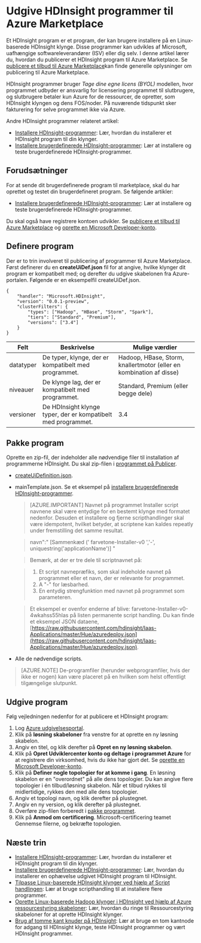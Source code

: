 <properties
    pageTitle="Udgive HDInsight programmer | Microsoft Azure"
    description="Lær at oprette og udgive HDInsight programmer."
    services="hdinsight"
    documentationCenter=""
    authors="mumian"
    manager="jhubbard"
    editor="cgronlun"
    tags="azure-portal"/>

<tags
    ms.service="hdinsight"
    ms.devlang="na"
    ms.topic="hero-article"
    ms.tgt_pltfrm="na"
    ms.workload="big-data"
    ms.date="10/18/2016"
    ms.author="jgao"/>

# <a name="publish-hdinsight-applications-into-the-azure-marketplace"></a>Udgive HDInsight programmer til Azure Marketplace

Et HDInsight program er et program, der kan brugere installere på en Linux-baserede HDInsight klynge. Disse programmer kan udvikles af Microsoft, uafhængige softwareleverandører (ISV) eller dig selv. I denne artikel lærer du, hvordan du publicerer et HDInsight program til Azure Marketplace.  Se [publicere et tilbud til Azure Marketplace](../marketplace-publishing/marketplace-publishing-getting-started.md)kan finde generelle oplysninger om publicering til Azure Marketplace.

HDInsight programmer bruger *Tage dine egne licens (BYOL)* modellen, hvor programmet udbyder er ansvarlig for licensering programmet til slutbrugere, og slutbrugere betaler kun Azure for de ressourcer, de opretter, som HDInsight klyngen og dens FOS/noder. På nuværende tidspunkt sker fakturering for selve programmet ikke via Azure.

Andre HDInsight programmer relateret artikel:

- [Installere HDInsight-programmer](hdinsight-apps-install-applications.md): Lær, hvordan du installerer et HDInsight program til din klynger.
- [Installere brugerdefinerede HDInsight-programmer](hdinsight-apps-install-custom-applications.md): Lær at installere og teste brugerdefinerede HDInsight-programmer.

 
## <a name="prerequisites"></a>Forudsætninger

For at sende dit brugerdefinerede program til marketplace, skal du har oprettet og testet din brugerdefineret program. Se følgende artikler:

- [Installere brugerdefinerede HDInsight-programmer](hdinsight-apps-install-custom-applications.md): Lær at installere og teste brugerdefinerede HDInsight-programmer.

Du skal også have registrere kontoen udvikler. Se [publicere et tilbud til Azure Marketplace](../marketplace-publishing/marketplace-publishing-getting-started.md) og [oprette en Microsoft Developer-konto](../marketplace-publishing/marketplace-publishing-accounts-creation-registration.md).

## <a name="define-application"></a>Definere program

Der er to trin involveret til publicering af programmer til Azure Marketplace.  Først definerer du en **createUiDef.json** fil for at angive, hvilke klynger dit program er kompatibelt med; og derefter du udgive skabelonen fra Azure-portalen. Følgende er en eksempelfil createUiDef.json.

    {
        "handler": "Microsoft.HDInsight",
        "version": "0.0.1-preview",
        "clusterFilters": {
            "types": ["Hadoop", "HBase", "Storm", "Spark"],
            "tiers": ["Standard", "Premium"],
            "versions": ["3.4"]
        }
    }


|Felt  | Beskrivelse   | Mulige værdier|
|-------|---------------|----------------|
|datatyper  | De typer, klynge, der er kompatibelt med programmet.    |Hadoop, HBase, Storm, knallertmotor (eller en kombination af disse)|
|niveauer  | De klynge lag, der er kompatibelt med programmet.    |Standard, Premium (eller begge dele)|
|versioner|  De HDInsight klynge typer, der er kompatibelt med programmet.    |3.4|

## <a name="package-application"></a>Pakke program

Oprette en zip-fil, der indeholder alle nødvendige filer til installation af programmerne HDInsight. Du skal zip-filen i [programmet på Publicer](#publish-application).

- [createUiDefinition.json](#define-application).
- mainTemplate.json. Se et eksempel på [installere brugerdefinerede HDInsight-programmer](hdinsight-apps-install-custom-applications.md).

    >[AZURE.IMPORTANT] Navnet på programmet Installer script navnene skal være entydige for en bestemt klynge med formatet nedenfor. Desuden et installere og fjerne scripthandlinger skal være idempotent, hvilket betyder, at scriptene kan kaldes repeatly under fremstilling det samme resultat.
    
    >   navn":" [Sammenkæd (' farvetone-Installer-v0 ','-', uniquestring('applicationName')] "
        
    >Bemærk, at der er tre dele til scriptnavnet på:
        
    >   1. Et script navnepræfiks, som skal indeholde navnet på programmet eller et navn, der er relevante for programmet.
    >   2. A "-" for læsbarhed.
    >   3. En entydig strengfunktion med navnet på programmet som parameteren.

    >   Et eksempel er ovenfor enderne af blive: farvetone-Installer-v0-4wkahss55hlas på listen permanente script handling. Du kan finde et eksempel JSON dataene, [https://raw.githubusercontent.com/hdinsight/Iaas-Applications/master/Hue/azuredeploy.json](https://raw.githubusercontent.com/hdinsight/Iaas-Applications/master/Hue/azuredeploy.json).

- Alle de nødvendige scripts.

> [AZURE.NOTE] De-programfiler (herunder webprogramfiler, hvis der ikke er nogen) kan være placeret på en hvilken som helst offentligt tilgængelige slutpunkt.

## <a name="publish-application"></a>Udgive program

Følg vejledningen nedenfor for at publicere et HDInsight program:

1. Log [Azure udgivelsesportal](https://publish.windowsazure.com/).
2. Klik på **løsning skabeloner** fra venstre for at oprette en ny løsning skabelon.
3. Angiv en titel, og klik derefter på **Opret en ny løsning skabelon**.
3. Klik på **Opret Udviklercenter konto og deltage i programmet Azure** for at registrere din virksomhed, hvis du ikke har gjort det.  Se [oprette en Microsoft Developer-konto](../marketplace-publishing/marketplace-publishing-accounts-creation-registration.md).
4. Klik på **Definer nogle topologier for at komme i gang**. En løsning skabelon er en "overordnet" på alle dens topologier. Du kan angive flere topologier i én tilbud/løsning skabelon. Når et tilbud rykkes til midlertidige, rykkes den med alle dens topologier. 
4. Angiv et topologi navn, og klik derefter på plustegnet.
5. Angiv en ny version, og klik derefter på plustegnet.
6. Overføre zip-filen forberedt i [pakke programmet](#package-application).  
7. Klik på **Anmod om certificering**. Microsoft-certificering teamet Gennemse filerne, og bekræfte topologien.

## <a name="next-steps"></a>Næste trin

- [Installere HDInsight-programmer](hdinsight-apps-install-applications.md): Lær, hvordan du installerer et HDInsight program til din klynger.
- [Installere brugerdefinerede HDInsight-programmer](hdinsight-apps-install-custom-applications.md): Lær, hvordan du installerer en ophævelse udgivet HDInsight program til HDInsight.
- [Tilpasse Linux-baserede HDInsight klynger ved hjælp af Script handlingen](hdinsight-hadoop-customize-cluster-linux.md): Lær at bruge scripthandling til at installere flere programmer.
- [Oprette Linux-baserede Hadoop klynger i HDInsight ved hjælp af Azure ressourcestyring skabeloner](hdinsight-hadoop-create-linux-clusters-arm-templates.md): Lær, hvordan du ringe til Ressourcestyring skabeloner for at oprette HDInsight klynger.
- [Brug af tomme kant knuder på HDInsight](hdinsight-apps-use-edge-node.md): Lær at bruge en tom kantnode for adgang til HDInsight klynge, teste HDInsight programmer og vært HDInsight programmer.


